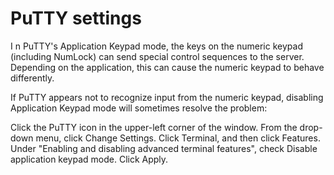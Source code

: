 
# PuTTY settings
I
n PuTTY's Application Keypad mode, the keys on the numeric keypad (including NumLock) can send special control sequences to the server. Depending on the application, this can cause the numeric keypad to behave differently.

If PuTTY appears not to recognize input from the numeric keypad, disabling Application Keypad mode will sometimes resolve the problem:

Click the PuTTY icon in the upper-left corner of the window. From the drop-down menu, click Change Settings.
Click Terminal, and then click Features.
Under "Enabling and disabling advanced terminal features", check Disable application keypad mode.
Click Apply.
